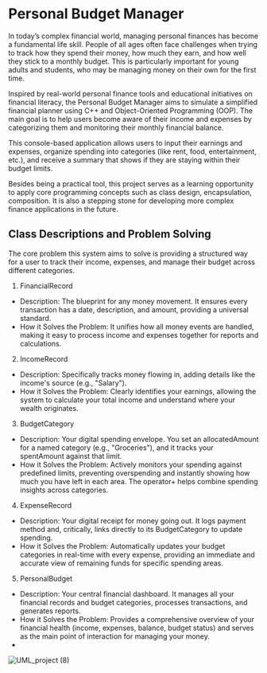 # Personal Budget Manager
In today’s complex financial world, managing personal finances has become a fundamental life skill. People of all ages often face challenges when trying to track how they spend their money, how much they earn, and how well they stick to a monthly budget. This is particularly important for young adults and students, who may be managing money on their own for the first time.

Inspired by real-world personal finance tools and educational initiatives on financial literacy, the Personal Budget Manager aims to simulate a simplified financial planner using C++ and Object-Oriented Programming (OOP). The main goal is to help users become aware of their income and expenses by categorizing them and monitoring their monthly financial balance.

This console-based application allows users to input their earnings and expenses, organize spending into categories (like rent, food, entertainment, etc.), and receive a summary that shows if they are staying within their budget limits.

Besides being a practical tool, this project serves as a learning opportunity to apply core programming concepts such as class design, encapsulation, composition. It is also a stepping stone for developing more complex finance applications in the future. 

## Class Descriptions and Problem Solving
The core problem this system aims to solve is providing a structured way for a user to track their income, expenses, and manage their budget across different categories.

1. FinancialRecord
 - Description: The blueprint for any money movement. It ensures every transaction has a date, description, and amount, providing a universal standard.
 - How it Solves the Problem: It unifies how all money events are handled, making it easy to process income and expenses together for reports and calculations.
2. IncomeRecord
 - Description: Specifically tracks money flowing in, adding details like the income's source (e.g., "Salary").
 - How it Solves the Problem: Clearly identifies your earnings, allowing the system to calculate your total income and understand where your wealth originates.
3. BudgetCategory
 - Description: Your digital spending envelope. You set an allocatedAmount for a named category (e.g., "Groceries"), and it tracks your spentAmount against that limit.
 - How it Solves the Problem: Actively monitors your spending against predefined limits, preventing overspending and instantly showing how much you have left in each area. The operator+ helps combine spending insights across categories.
4. ExpenseRecord
 - Description: Your digital receipt for money going out. It logs payment method and, critically, links directly to its BudgetCategory to update spending.
 - How it Solves the Problem: Automatically updates your budget categories in real-time with every expense, providing an immediate and accurate view of remaining funds for specific spending areas.
5. PersonalBudget
 - Description: Your central financial dashboard. It manages all your financial records and budget categories, processes transactions, and generates reports.
 - How it Solves the Problem: Provides a comprehensive overview of your financial health (income, expenses, balance, budget status) and serves as the main point of interaction for managing your money.
 - 
![UML_project (8)](https://github.com/user-attachments/assets/650fea7c-bc67-4365-ab19-a1e07d10ce33)



